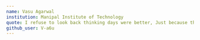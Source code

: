 ```yaml
---
name: Vasu Agarwal
institution: Manipal Institute of Technology
quote: I refuse to look back thinking days were better, Just because they're younger days
github_user: V-a6u
---
```

